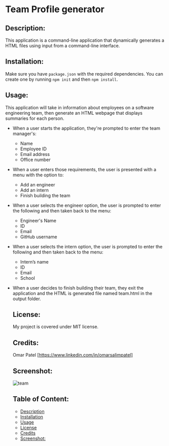 # Team Profile generator

  ## Description:
  This application is a  command-line application that dynamically generates a HTML files using input from a command-line interface. 

  ## Installation:
  Make sure you have ```package.json``` with the required dependencies. You can create one by running ```npm init``` and then ```npm install```.
  
  ## Usage:
 This application will take in information about employees on a software engineering team, then generate an HTML webpage that displays summaries for each person. 
* When a user starts the application, they're prompted to enter the team manager's:
  * Name
  * Employee ID
  * Email address
  * Office number
 
* When a user enters those requirements, the user is presented with a menu with the option to:
  * Add an engineer
  * Add an intern
  * Finish building the team

* When a user selects the engineer option, the user is prompted to enter the following and then taken back to the menu:
  * Engineer's Name
  * ID
  * Email
  * GitHub username

* When a user selects the intern option, the user is prompted to enter the following and then taken back to the menu:
  * Intern’s name
  * ID
  * Email
  * School

* When a user decides to finish building their team, they exit the application and the HTML is generated file named team.html in the output folder.
  
  ## License:
  My project is covered under MIT license.

  ## Credits:
  Omar Patel [https://www.linkedin.com/in/omarsalimpatel]

  ## Screenshot:
  ![team](https://github.com/Kirrena/weather-forecast/assets/74355186/fa4fa6c6-ad41-4bd0-9ce9-8379d3c03b1d)
  
  ## Table of Content:
  * [Description](#description)
  * [Installation](#installation)
  * [Usage](#usage)
  * [License](#license)
  * [Credits](#credits)
  * [Screenshot:](#screenshot)
 
  
